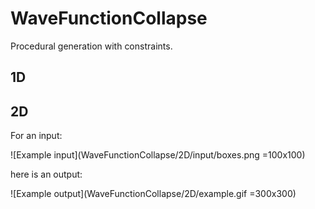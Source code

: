 # WaveFunctionCollapse
Procedural generation with constraints.

## 1D

## 2D
For an input:

![Example input](WaveFunctionCollapse/2D/input/boxes.png =100x100)

here is an output:

![Example output](WaveFunctionCollapse/2D/example.gif =300x300)

